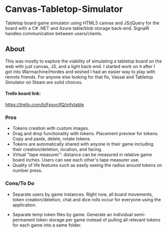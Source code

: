 # Canvas-Tabletop-Simulator
Tabletop board game simulator using HTML5 canvas and JS/jQuery for the board with a C# .NET and Azure table/blob storage back-end. SignalR handles communication between users/clients.

## About
This was mostly to explore the viability of simulating a tabletop board on the web with just canvas, JS, and a light back-end. I started work on it after I got into Warmachine/Hordes and wished I had an easier way to play with remote friends. For anyone else looking for that fix, Vassal and Tabletop Simulator on Steam are solid choices.

#### Trello board link:
https://trello.com/b/FpsvclfQ/infytable

### Pros
- Tokens creation with custom images.
- Drag and drop functionality with tokens. Placement preview for tokens. Copy and paste, delete, rotate tokens. 
- Tokens are automatically shared with anyone in their game including their creation/deletion, location, and facing.
- Virtual "tape measurer": distance can be measured in relative game board inches. Users can see each other's tape measurer use.
- Quality of life features such as easily seeing the radius around tokens on number press.

### Cons/To Do
- Separate users by  game instances. Right now, all board movements, token creation/deletion, chat and dice rolls occur for everyone using the application.

- Separate temp token files by game. Generate an individual semi-permanent token storage per game instead of pulling all relevant tokens for each game into a same folder.
